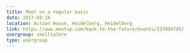 ```yaml
---
title: Meet on a regular basis
date: 2017-03-10
location: Action House, Heidelberg, Heidelberg
link: https://www.meetup.com/back-to-the-future/events/237804745/
usergroup: smalltalkrn
type: usergroup
---
```

